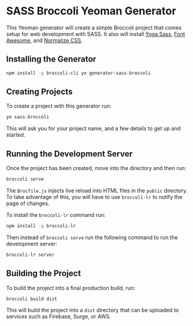 # SASS Broccoli Yeoman Generator

This Yeoman generator will create a simple Broccoli project that comes setup for web development with SASS.
It also will install [Yoga Sass](http://rtablada.github.io/yoga-sass), [Font Awesome](http://fontawesome.io), and [Normalize CSS](https://necolas.github.io/normalize.css/).

## Installing the Generator

```bash
npm install -g broccoli-cli yo generator-sass-broccoli
```

## Creating Projects

To create a project with this generator run:

```bash
yo sass-broccoli
```

This will ask you for your project name, and a few details to get up and started.

## Running the Development Server

Once the project has been created, move into the directory and then run:

```bash
broccoli serve
```

The `Brocfile.js` injects live reload into HTML files in the `public` directory.
To take advantage of this, you will have to use `broccoli-lr` to notify the page of changes.

To install the `broccoli-lr` command run:

```bash
npm install -g broccoli-lr
```

Then instead of `broccoli serve` run the following command to run the development server:

```bash
broccoli-lr server
```

## Building the Project

To build the project into a final production build, run:

```bash
broccoli build dist
```

This will build the project into a `dist` directory that can be uploaded to services such as Firebase, Surge, or AWS.
